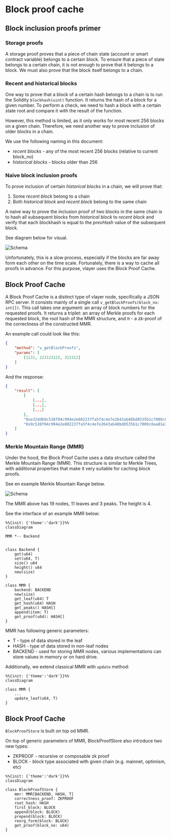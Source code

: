 # Block proof cache

## Block inclusion proofs primer

### Storage proofs
A storage proof proves that a piece of chain state (account or smart contract variable) belongs to a certain block. To ensure that a piece of state belongs to a certain chain, it is not enough to prove that it belongs to a block. We must also prove that the block itself belongs to a chain.

### Recent and historical blocks
One way to prove that a block of a certain hash belongs to a chain is to run the Solidity `blockhash(uint)` function. It returns the hash of a block for a given number.
To perform a check, we need to hash a block with a certain state root and compare it with the result of the function.

However, this method is limited, as it only works for most recent 256 blocks on a given chain.
Therefore, we need another way to prove inclusion of older blocks in a chain.

We use the following naming in this document:
- *recent blocks* - any of the most recent 256 blocks (relative to current block_no)
- *historical blocks* - blocks older than 256

### Naive block inclusion proofs
To prove inclusion of certain *historical blocks* in a chain, we will prove that:
1. Some *recent block* belong to a chain
2. Both *historical block* and *recent block* belong to the same chain

A naive way to prove the inclusion proof of two blocks in the same chain is to hash all subsequent blocks from *historical block* to *recent block* and verify that each blockhash is equal to the *prevHash* value of the subsequent block.

See diagram below for visual.

![Schema](/images/architecture/block-proof.png)



Unfortunately, this is a slow process, especially if the blocks are far away form each other on the time scale. Fortunately, there is a way to cache all proofs in advance. For this purpose, vlayer uses the Block Proof Cache.

## Block Proof Cache

A Block Proof Cache is a distinct type of vlayer node, specifically a JSON RPC server. It consists mainly  of a single call `v_getBlockProofs(block_no: int[])`. This call takes one argument: an array of block numbers for the requested proofs. It returns a triplet: an array of Merkle proofs for each requested block, the root hash of the MMR structure, and π - a zk-proof of the correctness of the constructed MMR.

An example call could look like this:
```json
{
    "method": "v_getBlockProofs",
    "params": [
        [1231, 123123123, 312312]
    ]
}
```

And the response:
```json
{
    "result": [
        [
            [...],
            [...],
            [...]
        ],
        "0xe32ddb9c538f04c994e2e802237fa5f4c4e7e2643ab48bd8535b1c7009c8aa81",
        "0x9c538f04c994e2e802237fa5f4c4e7e2643ab48bd8535b1c7009c8aa81e32ddb"
    ]
}
```

### Merkle Mountain Range (MMR)

Under the hood, the Block Proof Cache uses a data structure called the Merkle Mountain Range (MMR). This structure is similar to Merkle Trees, with additional properties that make it very suitable for caching block proofs.

See en example Merkle Mountain Range below.

![Schema](/images/architecture/mmr.png)


The MMR above has 19 nodes, 11 leaves and 3 peaks. The height is 4.

See the interface of an example MMR below:
```mermaid
%%{init: {'theme':'dark'}}%%
classDiagram

MMR *-- Backend


class Backend {
    get(u64)
    set(u64, T)
    size() u64
    height() u64
    new(size)
}

class MMR {    
    backend: BACKEND
    new(size)
    get_leaf(u64) T
    get_hash(u64) HASH
    get_peaks() HASH[]
    append(item: T)
    get_proof(u64): HASH[]
}
```

MMR has following generic parameters:
- T - type of data stored in the leaf
- HASH - type of data stored in non-leaf nodes
- BACKEND - used for storing MMR nodes, various implementations can store values in memory or on hard drive.

Additionally, we extend classical MMR with `update` method:

```mermaid
%%{init: {'theme':'dark'}}%%
classDiagram

class MMR {    
    ...
    update_leaf(u64, T)
}
```


## Block Proof Cache

`BlockProofStore` is built on top od MMR. 

On top of generic parameters of MMR, BlockProofStore also introduce two new types:
- ZKPROOF - recursive or composable zk proof
- BLOCK - block type associated with given chain (e.g. mainnet, optimism, etc)

```mermaid
%%{init: {'theme':'dark'}}%%
classDiagram

class BlockProofStore {
    mmr: MMR[BACKEND, HASH, T]
    correctness_proof: ZKPROOF
    root_hash: HASH
    first_block: BLOCK
    append(block: BLOCK)
    prepend(block: BLOCK)
    reorg_form(block: BLOCK)
    get_proof(block_no: u64)
}
```
